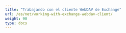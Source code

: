 ```yaml
---
title: "Trabajando con el cliente WebDAV de Exchange"
url: /es/net/working-with-exchange-webdav-client/
weight: 90
type: docs
---
```


